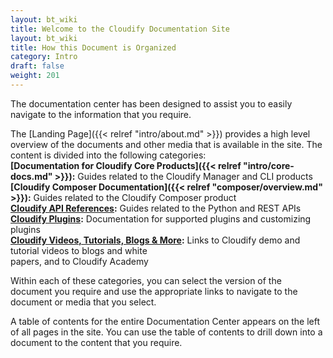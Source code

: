 ```yaml
---
layout: bt_wiki
title: Welcome to the Cloudify Documentation Site
layout: bt_wiki
title: How this Document is Organized
category: Intro
draft: false
weight: 201
---
```

The documentation center has been designed to assist you to easily navigate to the information that you require.

The [Landing Page]({{< relref "intro/about.md" >}}) provides a high level overview of the documents and other media that is available in the site. The content is divided into the following categories:<br>
**[Documentation for Cloudify Core Products]({{< relref "intro/core-docs.md" >}}):**		Guides related to the Cloudify Manager and  CLI products<br>
**[Cloudify Composer Documentation]({{< relref "composer/overview.md" >}}):**				Guides related to the Cloudify Composer product<br>
**[Cloudify API References](http://docs.getcloudify.org/api/):**						Guides related to the Python and REST APIs<br>
**[Cloudify Plugins](http://cloudify-plugins-common.readthedocs.io/en/3.3/):**								Documentation for supported plugins and customizing plugins<br>
**[Cloudify Videos, Tutorials, Blogs & More](http://getcloudify.org/cloudifysourcetv.html):**		Links to Cloudify demo and tutorial videos to blogs and white<br>													papers, and to Cloudify Academy

Within each of these categories, you can select the version of the document you require and use the appropriate links to navigate to the document or media that you select.

A table of contents for the entire Documentation Center appears on the left of all pages in the site. You can use the table of contents to drill down into a document to the content that you require.


